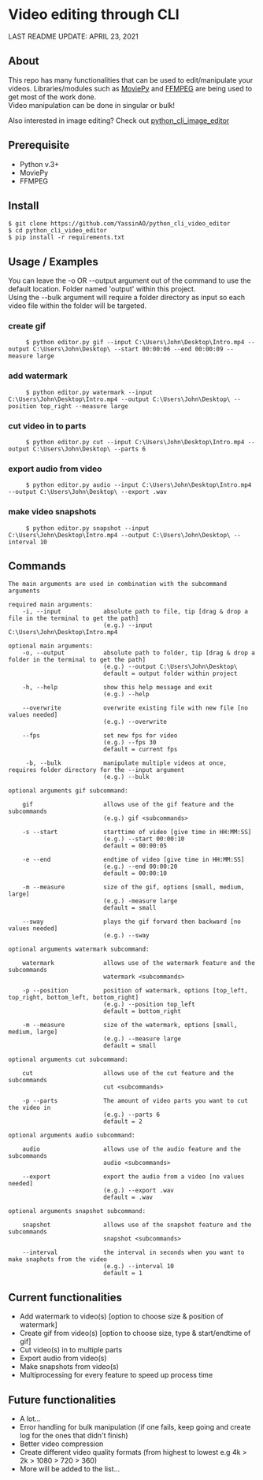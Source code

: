 # Video editing through CLI
LAST README UPDATE: APRIL 23, 2021 <br />
## About
This repo has many functionalities that can be used to edit/manipulate your videos.
Libraries/modules such as [MoviePy](https://github.com/Zulko/moviepy)
and [FFMPEG](https://github.com/FFmpeg/FFmpeg) are being used to get most of the work done. <br />
Video manipulation can be done in singular or bulk!

Also interested in image editing? Check out [python_cli_image_editor](https://github.com/YassinAO/python_cli_image_editor)

## Prerequisite
* Python v.3+
* MoviePy
* FFMPEG

## Install
```
$ git clone https://github.com/YassinAO/python_cli_video_editor
$ cd python_cli_video_editor
$ pip install -r requirements.txt 
```

## Usage / Examples
You can leave the -o OR --output argument out of the command to use the default location. Folder named 'output' within this project. <br />
Using the --bulk argument will require a folder directory as input so each video file within the folder will be targeted.
### create gif

```
     $ python editor.py gif --input C:\Users\John\Desktop\Intro.mp4 --output C:\Users\John\Desktop\ --start 00:00:06 --end 00:00:09 --measure large
```

### add watermark
```
     $ python editor.py watermark --input C:\Users\John\Desktop\Intro.mp4 --output C:\Users\John\Desktop\ --position top_right --measure large
```

### cut video in to parts
```
     $ python editor.py cut --input C:\Users\John\Desktop\Intro.mp4 --output C:\Users\John\Desktop\ --parts 6 
```

### export audio from video
```
     $ python editor.py audio --input C:\Users\John\Desktop\Intro.mp4 --output C:\Users\John\Desktop\ --export .wav
```

### make video snapshots
```
     $ python editor.py snapshot --input C:\Users\John\Desktop\Intro.mp4 --output C:\Users\John\Desktop\ --interval 10 
```

## Commands
```
The main arguments are used in combination with the subcommand arguments

required main arguments:
    -i, --input            absolute path to file, tip [drag & drop a file in the terminal to get the path]
                           (e.g.) --input C:\Users\John\Desktop\Intro.mp4

optional main arguments:
    -o, --output           absolute path to folder, tip [drag & drop a folder in the terminal to get the path]
                           (e.g.) --output C:\Users\John\Desktop\
                           default = output folder within project

    -h, --help             show this help message and exit
                           (e.g.) --help

    --overwrite            overwrite existing file with new file [no values needed]
                           (e.g.) --overwrite

    --fps                  set new fps for video
                           (e.g.) --fps 30
                           default = current fps
     
     -b, --bulk            manipulate multiple videos at once, requires folder directory for the --input argument
                           (e.g.) --bulk
```
```
optional arguments gif subcommand:

    gif                    allows use of the gif feature and the subcommands
                           (e.g.) gif <subcommands>

    -s --start             starttime of video [give time in HH:MM:SS]
                           (e.g.) --start 00:00:10
                           default = 00:00:05

    -e --end               endtime of video [give time in HH:MM:SS]
                           (e.g.) --end 00:00:20
                           default = 00:00:10

    -m --measure           size of the gif, options [small, medium, large]
                           (e.g.) -measure large
                           default = small
    
    --sway                 plays the gif forward then backward [no values needed]
                           (e.g.) --sway
```
```
optional arguments watermark subcommand:

    watermark              allows use of the watermark feature and the subcommands
                           watermark <subcommands>

    -p --position          position of watermark, options [top_left, top_right, bottom_left, bottom_right]
                           (e.g.) --position top_left
                           default = bottom_right

    -m --measure           size of the watermark, options [small, medium, large]
                           (e.g.) --measure large
                           default = small                           
```
```
optional arguments cut subcommand:

    cut                    allows use of the cut feature and the subcommands
                           cut <subcommands>

    -p --parts             The amount of video parts you want to cut the video in
                           (e.g.) --parts 6
                           default = 2
```
```
optional arguments audio subcommand:

    audio                  allows use of the audio feature and the subcommands
                           audio <subcommands>

    --export               export the audio from a video [no values needed]
                           (e.g.) --export .wav
                           default = .wav
```
```
optional arguments snapshot subcommand:

    snapshot               allows use of the snapshot feature and the subcommands
                           snapshot <subcommands>

    --interval             the interval in seconds when you want to make snaphots from the video
                           (e.g.) --interval 10
                           default = 1
```

## Current functionalities
* Add watermark to video(s) [option to choose size & position of watermark]
* Create gif from video(s)  [option to choose size, type & start/endtime of gif]
* Cut video(s) in to multiple parts
* Export audio from video(s)
* Make snapshots from video(s)
* Multiprocessing for every feature to speed up process time

## Future functionalities
* A lot...
* Error handling for bulk manipulation (if one fails, keep going and create log for the ones that didn't finish)
* Better video compression
* Create different video quality formats (from highest to lowest e.g 4k > 2k > 1080 > 720 > 360)
* More will be added to the list...